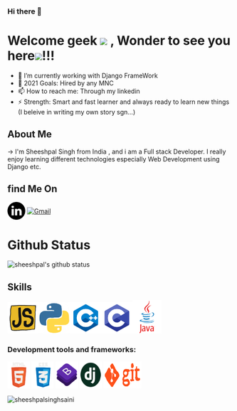 ### Hi there 👋

<h1>Welcome geek <img src="https://emojis.slackmojis.com/emojis/images/1531849430/4246/blob-sunglasses.gif?1531849430" width="30"/>
, Wonder to see you here<img src="https://raw.githubusercontent.com/MartinHeinz/MartinHeinz/master/wave.gif" width="30px">!!! </h1>

- 🌱 I’m currently working with Django FrameWork
- 🥅 2021 Goals: Hired by any MNC
- 📫 How to reach me: Through my linkedin
- ⚡ Strength: Smart and fast learner and always ready to learn new things (I beleive in writing my own story sgn...)


<h2>About Me</h2>  
-> I'm Sheeshpal Singh from India , and i am a Full stack Developer. I really enjoy learning different technologies especially Web Development using Django etc.


<h2>find Me On</h2>  
<p align="left">
  <a href="https://www.linkedin.com/in/sheeshpal-singh-33909a192/" target="_blank"><img align="center" alt="LinkedIn" src="https://github.com/sheeshpalsinghsaini/sheeshpalsinghsaini/blob/main/res/linkedin.png" height="40"></a>
  <a href="123sheeshpalsinghsaini@gmail.com" target="_blank"><img align="center" alt="Gmail" src="https://img.shields.io/badge/gmail-red.svg?&style=for-the-badge&logo=gmail&logoColor=white" /></a>
  
</p> 

<h1>Github Status</h1>


![sheeshpal's github status](https://github-readme-stats.vercel.app/api?username=sheeshpalsinghsaini&hide=issues&show_icons=true&theme=onedark)


<h2>Skills</h2>
<p>
<img src="https://github.com/sheeshpalsinghsaini/sheeshpalsinghsaini/blob/main/res/js.gif" height="70"><img src="https://github.com/sheeshpalsinghsaini/sheeshpalsinghsaini/blob/main/res/Python.gif" alt="python" height="70"/><img src="https://github.com/sheeshpalsinghsaini/sheeshpalsinghsaini/blob/main/res/cpp.png" alt="cplusplus"height="70"/><img src="https://github.com/sheeshpalsinghsaini/sheeshpalsinghsaini/blob/main/res/c.png" alt="c"height="70"/><img src="https://raw.githubusercontent.com/devicons/devicon/master/icons/java/java-original-wordmark.svg" alt="html5" width="65" height="75"/> 
</p>
<h3>Development tools and frameworks:</h3>
<p>
  <img src="https://github.com/sheeshpalsinghsaini/sheeshpalsinghsaini/blob/main/res/html.gif" alt="html5" width="50" height="60"/> 
  <img src="https://github.com/sheeshpalsinghsaini/sheeshpalsinghsaini/blob/main/res/css.gif" alt="html5" width="50" height="60"/> 
  <img src="https://github.com/sheeshpalsinghsaini/sheeshpalsinghsaini/blob/main/res/bootstrap.gif" alt="html5" width="50" height="60"/> 
  
  <img src="https://github.com/sheeshpalsinghsaini/sheeshpalsinghsaini/blob/main/res/django.png" alt="html5" width="50" height="60"/>  
  <img src="https://github.com/sheeshpalsinghsaini/sheeshpalsinghsaini/blob/main/res/Gir.gif" alt="html5" width="85" height="60"/> 
<!--   <img src="https://camo.githubusercontent.com/1b8a779f280e099e2d67ab949dad604e25ce0d321e66474c04430201790b3874/68747470733a2f2f7777772e766563746f726c6f676f2e7a6f6e652f6c6f676f732f73716c6974652f73716c6974652d69636f6e2e737667" alt="html5" width="85" height="60"/>  -->
</p>


<img src="https://github-readme-stats.vercel.app/api/top-langs/?username=sheeshpalsinghsaini&langs_count=7&layout=compact&theme=onedark" alt="sheeshpalsinghsaini" width="500">
